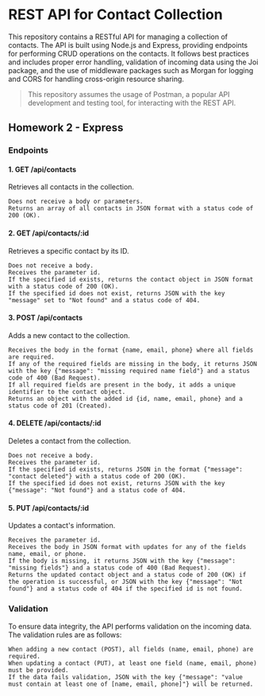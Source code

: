 # REST API for Contact Collection

This repository contains a RESTful API for managing a collection of contacts. The API is built using Node.js and Express, providing endpoints for performing CRUD operations on the contacts.
It follows best practices and includes proper error handling, validation of incoming data using the Joi package, and the use of middleware packages such as Morgan for logging and CORS for handling cross-origin resource sharing.

> This repository assumes the usage of Postman, a popular API development and testing tool, for interacting with the REST API.

## Homework 2 - Express

### Endpoints

#### 1. GET /api/contacts

Retrieves all contacts in the collection.

    Does not receive a body or parameters.
    Returns an array of all contacts in JSON format with a status code of 200 (OK).

#### 2. GET /api/contacts/:id

Retrieves a specific contact by its ID.

    Does not receive a body.
    Receives the parameter id.
    If the specified id exists, returns the contact object in JSON format with a status code of 200 (OK).
    If the specified id does not exist, returns JSON with the key "message" set to "Not found" and a status code of 404.

#### 3. POST /api/contacts

Adds a new contact to the collection.

    Receives the body in the format {name, email, phone} where all fields are required.
    If any of the required fields are missing in the body, it returns JSON with the key {"message": "missing required name field"} and a status code of 400 (Bad Request).
    If all required fields are present in the body, it adds a unique identifier to the contact object.
    Returns an object with the added id {id, name, email, phone} and a status code of 201 (Created).

#### 4. DELETE /api/contacts/:id

Deletes a contact from the collection.

    Does not receive a body.
    Receives the parameter id.
    If the specified id exists, returns JSON in the format {"message": "contact deleted"} with a status code of 200 (OK).
    If the specified id does not exist, returns JSON with the key {"message": "Not found"} and a status code of 404.

#### 5. PUT /api/contacts/:id

Updates a contact's information.

    Receives the parameter id.
    Receives the body in JSON format with updates for any of the fields name, email, or phone.
    If the body is missing, it returns JSON with the key {"message": "missing fields"} and a status code of 400 (Bad Request).
    Returns the updated contact object and a status code of 200 (OK) if the operation is successful, or JSON with the key {"message": "Not found"} and a status code of 404 if the specified id is not found.

### Validation

To ensure data integrity, the API performs validation on the incoming data. The validation rules are as follows:

    When adding a new contact (POST), all fields (name, email, phone) are required.
    When updating a contact (PUT), at least one field (name, email, phone) must be provided.
    If the data fails validation, JSON with the key {"message": "value must contain at least one of [name, email, phone]"} will be returned.
